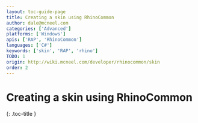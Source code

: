 ```yaml
---
layout: toc-guide-page
title: Creating a skin using RhinoCommon
author: dale@mcneel.com
categories: ['Advanced']
platforms: ['Windows']
apis: ['RAP', 'RhinoCommon']
languages: ['C#']
keywords: ['skin', 'RAP', 'rhino']
TODO: 1
origin: http://wiki.mcneel.com/developer/rhinocommon/skin
order: 2
---
```


# Creating a skin using RhinoCommon
{: .toc-title }
